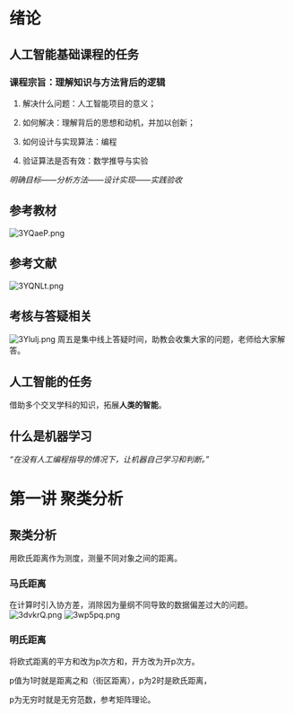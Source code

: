 # 绪论
## 人工智能基础课程的任务
### 课程宗旨：理解知识与方法背后的逻辑

1. 解决什么问题：人工智能项目的意义；

2. 如何解决：理解背后的思想和动机，并加以创新；

3. 如何设计与实现算法：编程

4. 验证算法是否有效：数学推导与实验

*明确目标——分析方法——设计实现——实践验收*

## 参考教材
![3YQaeP.png](https://s2.ax1x.com/2020/02/25/3YQaeP.png)
## 参考文献
![3YQNLt.png](https://s2.ax1x.com/2020/02/25/3YQNLt.png)

## 考核与答疑相关
![3Ylulj.png](https://s2.ax1x.com/2020/02/25/3Ylulj.png)
周五是集中线上答疑时间，助教会收集大家的问题，老师给大家解答。

## 人工智能的任务
借助多个交叉学科的知识，拓展**人类的智能**。

## 什么是机器学习
*“在没有人工编程指导的情况下，让机器自己学习和判断。”*

# 第一讲 聚类分析
## 聚类分析
用欧氏距离作为测度，测量不同对象之间的距离。

### 马氏距离
在计算时引入协方差，消除因为量纲不同导致的数据偏差过大的问题。
![3dvkrQ.png](https://s2.ax1x.com/2020/02/27/3dvkrQ.png)
![3wp5pq.png](https://s2.ax1x.com/2020/02/27/3wp5pq.png)

### 明氏距离
将欧式距离的平方和改为p次方和，开方改为开p次方。

p值为1时就是距离之和（街区距离），p为2时是欧氏距离，

p为无穷时就是无穷范数，参考矩阵理论。


